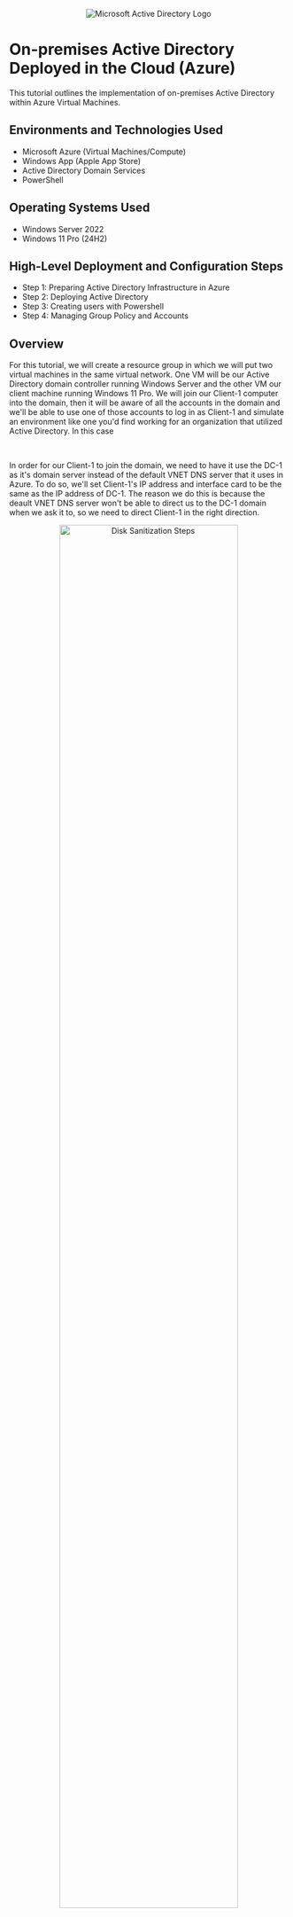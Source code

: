 <p align="center">
<img src="https://i.imgur.com/pU5A58S.png" alt="Microsoft Active Directory Logo"/>
</p>

<h1>On-premises Active Directory Deployed in the Cloud (Azure)</h1>
This tutorial outlines the implementation of on-premises Active Directory within Azure Virtual Machines.<br />


<h2>Environments and Technologies Used</h2>

- Microsoft Azure (Virtual Machines/Compute)
- Windows App (Apple App Store)
- Active Directory Domain Services
- PowerShell

<h2>Operating Systems Used </h2>

- Windows Server 2022
- Windows 11 Pro (24H2)

<h2>High-Level Deployment and Configuration Steps</h2>

- Step 1: Preparing Active Directory Infrastructure in Azure
- Step 2: Deploying Active Directory
- Step 3: Creating users with Powershell
- Step 4: Managing Group Policy and Accounts

<h2>Overview</h2>
<p>For this tutorial, we will create a resource group in which we will put two virtual machines in the same virtual network. One VM will be our Active Directory domain controller running Windows Server and the other VM our client machine running Windows 11 Pro. We will join our Client-1 computer into the domain, then it will be aware of all the accounts in the domain and we'll be able to use one of those accounts to log in as Client-1 and simulate an environment like one you'd find working for an organization that utilized Active Directory.
In this case
</p>
<br/>
<p>In order for our Client-1 to join the domain, we need to have it use the DC-1 as it's domain server instead of the default VNET DNS server that it uses in Azure. To do so, we'll set Client-1's IP address and interface card to be the same as the IP address of DC-1. The reason we do this is because the deault VNET DNS server won't be able to direct us to the DC-1 domain when we ask it to, so we need to direct Client-1 in the right direction. </p>
<p align="center">
  <img src="https://i.imgur.com/d22FHIm.png" height="80%" width="80%" alt="Disk Sanitization Steps"/>
</p>
<br />
<h2>Preparing Active Directory Infrastructure in Azure</h2>
<p>First, we will go into Microsot Azure and create a resource group called "Active-Directory-Lab". Then create a virtual network called "Active-Directory-VNet" making sure that it's under the Active-Directory-Lab resource group and in the same region.With our resource group and virtual network deployed, we can now move on to create our two virtual machines.</p>
<br />
<p>We'll first create our DC-1 virtual machine and call it "dc-1", making sure it's under the Active-Directory-Lab resource group and under the same region. For it's image choose "Windows Server 2022" and that you create a username and password you can easily remember. Make sure to click both licensing boxes at the bottom. Hit next, and under the Networking tab make sure that we pick the Active-Directory-VNet, then finish creating the virtual machine, once it's created it should look like this:</p>
<p align="center"><img alt="Screenshot 2025-06-24 at 11 30 05 AM" src="https://github.com/user-attachments/assets/2c8d6241-d114-4920-b034-8ebf8e8fb90f" height="80%" width="80%"/>
</p>
<br />
<p>For the client virtual machine we will go through the same process by choosing the same resource group and virtual network. Make sure the VM is called "client-1" and that the image you choose is "Windows 11 Pro" and create a username and password you can remember. Once it's created it should look like this:</p>
<p align="center"><img alt="Screenshot 2025-06-24 at 11 31 34 AM" src="https://github.com/user-attachments/assets/51cb947a-9f6f-458f-b1e8-e71ad2da2974" height="80%" width="80%"/>
</p>
<br />
<p>After the virtual machiens are created, we are going to set DC-1's NIC private IP address to be static. The reason we do is becuse we don't want DC-1's address to change while it's being used as a DNS server for client-1. To do this, go to dc-1 and on the left, under "Networking", click "Network settings". There, click on the green interface icon:
</p>
<p align="center"><img alt="Screenshot 2025-06-24 at 11 42 33 AM" src="https://github.com/user-attachments/assets/7119b4c0-3131-4ab4-9312-18661d7c8afc" height="80%" width="80%"/>
</p>
<br />
<p>This opens the IP configurations where we can click on "ipconfig1" at the bottom, which opens a new window on the right of the page where we can see "Private IP address settings" and change Allocation from "Dyanmic" to "Static."</p>
<p align="center">
  <img alt="Screenshot 2025-06-24 at 11 45 27 AM" src="https://github.com/user-attachments/assets/f89958fb-1658-48db-a623-fec0faf17e9e" height="80%" width="80%" />
</p>
<br />
<p>Next, we're going to log in to dc-1 and disable firewall configurations. In a real world scenario this is not recommended, but for the sake of this tutorial we need to do this. Go into the dc-1 in Azure and get dc-1's public IP address and connect to it via either Remote Desktop (Windows) or Microsoft Remote Desktop (Mac).</p>
<br />
<p>Once in dc-1, if you configured dc-1 exactly as this tutorial recommended, your main page should've opened Server Manager like this:</p>
<p align="center"><img alt="Screenshot 2025-06-25 at 11 03 15 AM" src="https://github.com/user-attachments/assets/e576dfa4-1a9c-45a3-a49c-97171f57ea70" height="80%" width="80%"/>
</p>
<br />
<p>Now, right-click the start menu (Windows icon) in the bottom left and select "Run", a small window should open up. Type "wf.msc" to open Windows Defender Firewall with Advanced Security.</p>
<p align="center"><img alt="Screenshot 2025-06-25 at 11 06 16 AM" src="https://github.com/user-attachments/assets/86d8544f-07db-472d-8867-c22c9dbf9d6d" height="80%" width="80%" />
</p>
<br />
<p>Inside Windows Firewall, click "Windows Defender Firewall Properties", which opens a new page where you need to change the Firewall state from "on" to "off". Do the same for the Private profile and the Public profile as well, then click "OK".</p>
<p align="center"><img alt="Screenshot 2025-06-25 at 11 11 26 AM" src="https://github.com/user-attachments/assets/8944327c-2769-4851-8c66-a8a1d17462eb" height="80%" width="80%"/>
</p>
<br />
<p>Now that Firewall settings on dc-1 are disabled, we are going to change the DNS settings on client-1 to point to dc-1's private IP address. To do this, go to dc-1 on Azure and find it's private IP address under the Networking details, and copy that address.</p>
<p align="center"><img alt="Screenshot 2025-06-25 at 11 13 33 AM" src="https://github.com/user-attachments/assets/d644da37-e52e-40c4-a99e-315dcc202f0c" height="80%" width="80%"/>
</p>
<br />
<p>Then, travel to client-1 within Azure and into "Network settings" and click on the green interface icon, and right below "IP configurations on the left, click "DNS servers" and it should look like this:</p>
<p align="center"><img alt="Screenshot 2025-06-25 at 11 18 44 AM" src="https://github.com/user-attachments/assets/84882f3a-5186-416f-9bf5-382655588443" height="80%" width="80%"/>
</p>
<p>Right now, the DNS server preference is set to "Inheret from virtual network", but we are going to choose "custom" and paste dc-1's private IP address and click "Save" at the top. Now, client-1's DNS server points to dc-1's domain.</p>
<p align="center"><img alt="Screenshot 2025-06-25 at 11 23 47 AM" src="https://github.com/user-attachments/assets/4faaa8e3-8c7c-487b-acdc-275d4b940931" height="80%" width="80%" />
</p>
<br />
<p>In order for this change to be fully made, we need to restart the client-1 virtual machine before proceeding with the tutorial.</p>
<br />
<p>Next, we'll login to client-1 and open up Powershell. We want to ping dc-1's private IP address to see if our last configruation actually worked, so grab dc-1's private IP address from Azure and back in Powershell type "ping [dc-1 private IP address]" and hit enter. This should be what the result looks like:  </p>
<p align="center"><img alt="Screenshot 2025-06-25 at 11 36 04 AM" src="https://github.com/user-attachments/assets/55eeed1b-ac1d-4915-9655-c1a2068ae1da" height="80%" width="80%"/>
</p>
<br />
<p>If you got the same result, great! You've correctly configured everything so far. If you're ping command replies with anything else, like "Destination host unreachable" it means that dc-1 and client-1 are in different virtual networks or dc-1's Firewall is blocking ping.</p>
<br />
<p>The last thing we need to do on Powershell is check that the DNS server for client-1 reflects dc-1's private IP addreess. For this, type "ipconfig /all" then hit enter. Scroll down until you find "DNS server" and you should see dc-1's private IP address next to it.</p>
<p align="center"><img alt="Screenshot 2025-06-25 at 11 40 31 AM" src="https://github.com/user-attachments/assets/bbe59583-4b10-4fe4-a064-8b26bca14191" height="80%" width="80%"/>
</p>
<br />
<h2>Deploying Active Directory</h2>
<p>Now we'll download Active Directory Domain Services in the domain controller. Go back to the dc-1 virtual machine and open up Server Manager if it's not already open. Inside, click on "Add roles and features" and hit next on the new page until you reach "Server Roles". In here, make sure that you check "Active Directory Domain Services" at the top of the list and click "Add Feature" on the pop-up page. Continue until you reach "Confirmation".</p>
<p align="center"><img alt="Screenshot 2025-06-26 at 11 02 37 AM" src="https://github.com/user-attachments/assets/f4d34e87-148e-4c71-b422-696da9575289" height="80%" width="80%" />
</p>
<br />
<p>In the Confirmation page, make sure that "Restart the destination server automatically if required" is checked then click "Install" at the bottom. Once installed you can close the tab.</p>
<p align="center"><img alt="Screenshot 2025-06-26 at 11 04 36 AM" src="https://github.com/user-attachments/assets/f60818e1-c420-4b68-9d08-c316a698f992" height="80%" width="80%"/>
</p>
<br />
<p>So far, we've been configuring dc-1 as a domain controller without actually promoting it to a domain controller which is what we'll do next. In Server Manager at the top-right corner there's  a flag icon, click on it, then click "Promote this server to a domain controller".</p>
<p align="center"><img alt="Screenshot 2025-06-26 at 11 09 59 AM" src="https://github.com/user-attachments/assets/6b2dfc80-f84d-41b9-b3de-16c733b02c7c"  height="80%" width="80%"/>
</p>
<br />
<p>In Deployment Configuration, choose "Add a new forest" and type "mydomain.com" in the bar, then hit next.</p>
<p align="center"><img alt="Screenshot 2025-06-26 at 11 11 53 AM" src="https://github.com/user-attachments/assets/dab6856e-66f5-48e1-a966-efdc79ac2d50" height="80%" width="80%"/>
</p>
<br />
<p>In Domain Controller Options you'll be asked to set a password for your domain controller, make sure it's a password you can easily remember. Click "Next" and in DNS Options, make suer that "Create DNS delegations" is unchecked. Hit "Next" on the remaining tabs until you reach "Prerequisites Check" and if everything is configured correctly, hit "Install" at the bottom.</p>
<p align="center"><img alt="Screenshot 2025-06-26 at 11 19 22 AM" src="https://github.com/user-attachments/assets/360bd485-4246-402d-aa24-70b62cd67515" height="80%" width="80%"/>
</p>
<br />
<p>You'll be automatically logged out of the virtual machine after dc-1 is promoted to domain controller, and now that dc-1 no longer a regular virtual machine, to log back into it you need to specify if you're login in as a domain user or a local user. We want to login as a domain user now, so we need to add "mydomain.com/" to our username like this:</p>
<p align="center"><img alt="Screenshot 2025-06-26 at 11 31 19 AM" src="https://github.com/user-attachments/assets/10c52976-a7f3-4802-a329-b7e13e6724d7" height="80%" width="80%"/>
</p>
<br />
<p>Once we're in dc-1, we're going to create a domain admin user within our domain to be used for our administrative tasks. To do this, type "Active Directory Users and Computers" in the search bar and open it. Inside AD, right-click on "mydomain.com" on the left and go to "New" and click "Organizational Unit". Name this unit "_EMPLOYEES" then hit "Ok". Repeat this steps for a second organizational unit and call it "_ADMINS".</p>
<p align="center"><img alt="Screenshot 2025-06-26 at 11 40 28 AM" src="https://github.com/user-attachments/assets/c7de6c10-8961-4ada-b070-59c142a59e8a" height="80%" width="80%"/>
</p>
<br />
<p>Now that we have an organizational unit for our admins, we're going to create our first admin account. Right-click "_ADMINS" and go to "New" then click "User". Name the admin "Jane Doe" and her username "jane_admin".</p>
<p align="center"><img alt="Screenshot 2025-06-26 at 11 45 37 AM" src="https://github.com/user-attachments/assets/dff54b9b-96c2-4b43-b90a-f9429cbbaf6b" height="80%" width="80%"/>
</p>
<br />
<p>Click "Next" and for her password choose something you'll easily remember, and for the sake of this tutorial, make sure "User must change password at next login" is unchecked. Click "Next", then "Finish", and now we have our first account in our domain.</p>
<br />
<p>We're going to add Jane Doe to the "Domain Admins" Security Group. Right-click on Jane Doe and click on "Properties". Inside Properties choose the "Member of" tab at the top, then click "Add". Here, we'll type "domain admins" in the text box and click "Check Names". If the name is correctly checked it will be underlined, you can hit "Ok" and "Apply". Now Jane_admin is a true domain administrator.</p>
<p align="center"><img alt="Screenshot 2025-06-27 at 11 07 26 AM" src="https://github.com/user-attachments/assets/2f452655-5b9f-46c4-af61-e92c45e28f8d" height="80%" width="80%"/>
</p>
<br />
<p>Now, we're going to join client-1 to the domain we created in dc-1. First, logout of dc-1 and log back in as "mydomain.com\jane_admin" and login to client-1 with the username and password you created for it inside of Azure. Inside client-1, right-click the start buttom(Windows icon) and choose "System" then "Domain or workgroup". Choose "Change", and here we'll be able to change the domain client-1 belongs to. Under "Member of" choose "Domain" and type "mydomain.com",</p>
<p align="center"><img alt="Screenshot 2025-06-27 at 11 20 31 AM" src="https://github.com/user-attachments/assets/bee0ea47-a6a6-41fd-a864-3b19a4dca1cd" height="80%" width="80%"/>
</p>
<br />
<p>Then, click "Ok" and as soon as you do so a new tab should open up. Because we changed the DNS server settting of client-1 to use dc-1's private IP address, it's able to find mydomain.com. Here, since we only have created our Jane_admin user, we'll login as Jane_admin.</p>
<p align="center"><img alt="Screenshot 2025-06-27 at 11 26 52 AM" src="https://github.com/user-attachments/assets/74c12e21-afe6-4776-b326-55508d287a7f" height="80%" width="80%"/>
</p>
<br />
<p>Once we click "Ok" the a new tab will welcome us to mydomain.com and the computer will restart. We'll be going to back to working on dc-1 for a moment so don't log back into client-1 yet.</p>
<br />
<p>For now, we'll go back do dc-1 and check that client-1 has been added to our domain. Open up Active Directory Users and Computers and open mydomain.com then click "Computers". You should see client-1 in there.</p>
<p align="center"><img alt="Screenshot 2025-06-27 at 11 41 24 AM" src="https://github.com/user-attachments/assets/54d03ea5-c55d-47d2-b26d-955168cdb95a" height="80%" width="80%"/>
</p>
<br />
<p>Now, let's create a new organizational unit. Right-click mydomain.com and go to New then Organizational Unit. We'll call it "_CLIENTS". Go back to Computers and drag client-1 into the _CLIENTS OU, say yes to whatever pop-up tab appears.</p>





























































